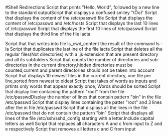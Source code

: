 #Shell Redirections
Script that prints "Hello, World", followed by a new line to the standard outputScript that displays a confused smiley "(Ôo)'
Script that displays the content of the /etc/passwd file
Script that displays the content of /etc/passwd and /etc/hosts
Script that displays the last 10 lines of /etc/passwd 
Script that displays the first 10 lines of /etc/passwd
Script that displays the third line of the file iacta

Script that that writes into file ls_cwd_content the result of the command ls -la
Script that duplicates the last ine of the file iacta
Script that deletes all the regular files(Not directories) with a .js extension that are present directory and all its subfolders
Script that counts the number of directories and sub-directories in the current directory,hidden directories must be counted,current and parent directories should not be taken into account
Script that displays 10 newest files in the current directory, one file per line,sorted from newest to oldest
Script that takes of words as inputs and prtints only words that appear exactly once, Words should be sorted
Script that display line containing the pattern "root" from the file /etc/passwdDisplay the number of lines that contain pattern "bin" in the file /etc/passwd
Script that display lines containing the patter "root"  and 3 lines after the in file /etc/passwd
Script that displays all the lines in the file /etc/passwd that do not contain the pattern "bin"
Script that displays all lines of the file /etc/ssh/sshd_config starting with a letter.Include capital letters as well
Script that replaces all characters A and c from input to Z and e respectively
Script that removes all letters c and C from input
